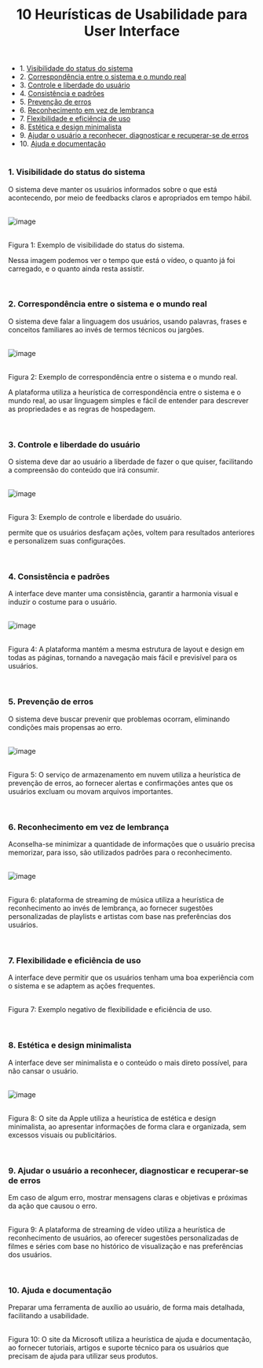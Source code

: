 <h1 align="center">10 Heurísticas de Usabilidade para User Interface</h1>

 

<ul>
<li>1. <a href="#1.visibilidade-do-status-do-sistema"> Visibilidade do status do sistema</a></h3>
<li>2. <a href="#2.correspondência-entre-o-sistema-e-o-mundo-real"> Correspondência entre o sistema e o mundo real</a></h3>
<li>3. <a href="#3.controle-e-liberdade-do-usuário"> Controle e liberdade do usuário</a></h3>
<li>4. <a href="#4.consistência-e-padrões"> Consistência e padrões</a></h3> 
<li>5. <a href="#5.prevenção-de-erros"> Prevenção de erros</a></h3> 
<li>6. <a href="#6.reconhecimento-em-vez-de-lembrança"> Reconhecimento em vez de lembrança</a></h3> 
<li>7. <a href="#7.flexibilidade-e-eficiência-de-uso"> Flexibilidade e eficiência de uso</a></h3> 
<li>8. <a href="#8.estética-e-design-minimalista"> Estética e design minimalista</a></h3> 
<li>9. <a href="#9.ajudar-o-usuário-a-reconhecer,-diagnosticar-e-recuperar-se-de-erros"> Ajudar o usuário a reconhecer, diagnosticar e recuperar-se de erros</a></h3> 
<li>10. <a href="#10.ajuda-e-documentação"> Ajuda e documentação</a></h3> 
</ul>



#

<h3 id="1.visibilidade-do-status-do-sistema">1. Visibilidade do status do sistema</h2>
 O sistema deve manter os usuários informados sobre o que está acontecendo, por meio de feedbacks claros e apropriados em tempo hábil.

<br>![image](https://github.com/raynaranasc/bertoti/assets/90811047/88fd581f-4f36-4b54-82ff-390c93d177dc)


<br>Figura 1: Exemplo de visibilidade do status do sistema.

Nessa imagem podemos ver o tempo que está o vídeo, o quanto já foi carregado, e o quanto ainda resta assistir.
</div>

<br>

<h3 id="2.correspondência-entre-o-sistema-e-o-mundo-real">2. Correspondência entre o sistema e o mundo real</h2>
O sistema deve falar a linguagem dos usuários, usando palavras, frases e conceitos familiares ao invés de termos técnicos ou jargões.

<br>![image](https://github.com/raynaranasc/bertoti/assets/90811047/7904febe-45f4-44d4-97f3-7b0aeb89421b)


<br>Figura 2: Exemplo de correspondência entre o sistema e o mundo real.

A plataforma utiliza a heurística de correspondência entre o sistema e o mundo real, ao usar linguagem simples e fácil de entender para descrever as propriedades e as regras de hospedagem.</div>

<br>

<h3 id="3.controle-e-liberdade-do-usuário">3. Controle e liberdade do usuário</h2>
O sistema deve dar ao usuário a liberdade de fazer o que quiser, facilitando a compreensão do conteúdo que irá consumir.

<br>![image](https://github.com/raynaranasc/bertoti/assets/90811047/a4a75d98-236e-467d-b80c-ed59c83bd36b)


<br>Figura 3: Exemplo de controle e liberdade do usuário.

permite que os usuários desfaçam ações, voltem para resultados anteriores e personalizem suas configurações.
</div>

<br>

<h3 id="4.consistência-e-padrões">4. Consistência e padrões</h2>
A interface deve manter uma consistência, garantir a harmonia visual e induzir o costume para o usuário.

<br>![image](https://github.com/raynaranasc/bertoti/assets/90811047/b32c6dc2-dc42-4254-b4cf-947487be7b8b)


<br>Figura 4: A plataforma mantém a mesma estrutura de layout e design em todas as páginas, tornando a navegação mais fácil e previsível para os usuários.
</div>

<br>

<h3 id="5.prevenção-de-erros">5. Prevenção de erros</h2>
O sistema deve buscar prevenir que problemas ocorram, eliminando condições mais propensas ao erro.

<br>![image](https://github.com/raynaranasc/bertoti/assets/90811047/7588b711-afd0-46bb-8e1d-d0e5c6b3f01f)


<br>Figura 5: O serviço de armazenamento em nuvem utiliza a heurística de prevenção de erros, ao fornecer alertas e confirmações antes que os usuários excluam ou movam arquivos importantes.
</div>

<br>

<h3 id="6.reconhecimento-em-vez-de-lembrança">6. Reconhecimento em vez de lembrança</h2>
Aconselha-se minimizar a quantidade de informações que o usuário precisa memorizar, para isso, são utilizados padrões para o reconhecimento.

<br>![image](https://github.com/raynaranasc/bertoti/assets/90811047/ddd9dc90-2df0-4746-99bc-6c53fa1f886f)


<br>Figura 6: plataforma de streaming de música utiliza a heurística de reconhecimento ao invés de lembrança, ao fornecer sugestões personalizadas de playlists e artistas com base nas preferências dos usuários.
</div>

<br>

<h3 id="7.flexibilidade-e-eficiência-de-uso">7. Flexibilidade e eficiência de uso</h2>
A interface deve permitir que os usuários tenham uma boa experiência com o sistema e se adaptem as ações frequentes.

<br>


<br>Figura 7: Exemplo negativo de flexibilidade e eficiência de uso.
</div>

<br>

<h3 id="8.estética-e-design-minimalista">8. Estética e design minimalista</h2>
A interface deve ser minimalista e o conteúdo o mais direto possível, para não cansar o usuário.

<br>![image](https://github.com/raynaranasc/bertoti/assets/90811047/8d835953-dffb-4b70-bb32-597630de0492)


<br>Figura 8: O site da Apple utiliza a heurística de estética e design minimalista, ao apresentar informações de forma clara e organizada, sem excessos visuais ou publicitários.
</div>

<br>

<h3 id="9.ajudar-o-usuário-a-reconhecer,-diagnosticar-e-recuperar-se-de-erros">9. Ajudar o usuário a reconhecer, diagnosticar e recuperar-se de erros</h2>
Em caso de algum erro, mostrar mensagens claras e objetivas e próximas da ação que causou o erro.

<br>

<br>Figura 9: A plataforma de streaming de vídeo utiliza a heurística de reconhecimento de usuários, ao oferecer sugestões personalizadas de filmes e séries com base no histórico de visualização e nas preferências dos usuários.
</div>

<br>

<h3 id="10.ajuda-e-documentação">10. Ajuda e documentação</h2>
Preparar uma ferramenta de auxílio ao usuário, de forma mais detalhada, facilitando a usabilidade.

<br>

<br>Figura 10: O site da Microsoft utiliza a heurística de ajuda e documentação, ao fornecer tutoriais, artigos e suporte técnico para os usuários que precisam de ajuda para utilizar seus produtos.
</div>

<br>
